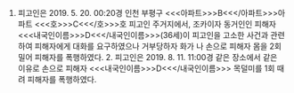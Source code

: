 1. 피고인은 2019. 5. 20. 00:20경 인천 부평구 <<<아파트>>>B<<</아파트>>>아파트 <<<호>>>C<<</호>>>호 피고인 주거지에서, 조카이자 동거인인 피해자 <<<내국인이름>>>D<<</내국인이름>>>(36세)이 피고인을 고소한 사건과 관련하여 피해자에게 대화를 요구하였으나 거부당하자 화가 나 손으로 피해자 몸을 2회 밀어 피해자를 폭행하였다. 2. 피고인은 2019. 8. 11. 11:00경 같은 장소에서 같은 이유로 손으로 피해자 <<<내국인이름>>>D<<</내국인이름>>> 목덜미를 1회 때려 피해자를 폭행하였다.